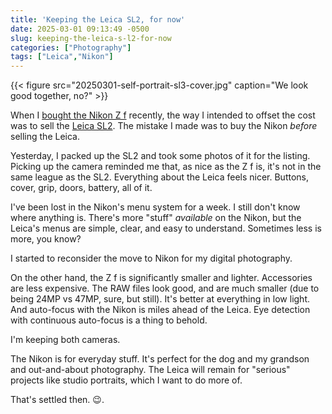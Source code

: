 ```yaml
---
title: 'Keeping the Leica SL2, for now'
date: 2025-03-01 09:13:49 -0500
slug: keeping-the-leica-s-l2-for-now
categories: ["Photography"]
tags: ["Leica","Nikon"]
---
```


{{< figure src="20250301-self-portrait-sl3-cover.jpg" caption="We look good together, no?" >}}

When I [bought the Nikon Z f](/posts/2025/02/the-nikon-zf/) recently, the way I intended to offset the cost was to sell the [Leica SL2](/posts/2023/02/leica-sl2/). The mistake I made was to buy the Nikon _before_ selling the Leica.

Yesterday, I packed up the SL2 and took some photos of it for the listing. Picking up the camera reminded me that, as nice as the Z f is, it's not in the same league as the SL2. Everything about the Leica feels nicer. Buttons, cover, grip, doors, battery, all of it.

I've been lost in the Nikon's menu system for a week. I still don't know where anything is. There's more "stuff" _available_ on the Nikon, but the Leica's menus are simple, clear, and easy to understand. Sometimes less is more, you know?

I started to reconsider the move to Nikon for my digital photography.

On the other hand, the Z f is significantly smaller and  lighter. Accessories are less expensive. The RAW files look good, and are much smaller (due to being 24MP vs 47MP, sure, but still). It's better at everything in low light. And auto-focus with the Nikon is miles ahead of the Leica. Eye detection with continuous auto-focus is a thing to behold.

I'm keeping both cameras.

The Nikon is for everyday stuff. It's perfect for the dog and my grandson and out-and-about photography. The Leica will remain for "serious" projects like studio portraits, which I want to do more of.

That's settled then. 😉.





